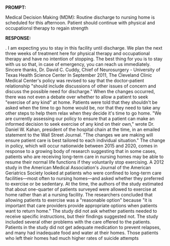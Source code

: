 **PROMPT:**

Medical Decision Making (MDM): Routine discharge to nursing home is scheduled for this afternoon. Patient should continue with physical and occupationsl therapy to regain strength

**RESPONSE:**

 . I am expecting you to stay in this facility until discharge. We plan the next three weeks of treatment here for physical therapy and occupational therapy and have no intention of stopping. The best thing for you is to stay with us so that, in case of emergency, you can reach us immediately. Sincere thanks,  Dr. David C. Cuddy, Chief of Neurosurgery - University of Texas Health Science Center  In September 2011, The Cleveland Clinic Medical Center's policy was revised to say that the doctor-patient relationship "should include discussions of other issues of concern and discuss the possible need for discharge." When the changes occurred, there was not even a debate over whether to allow a patient to seek "exercise of any kind" at home. Patients were told that they shouldn't be asked when the time to go home would be, nor that they need to take any other steps to help them relax when they decide it's time to go home.  "We are currently assessing our policy to ensure that a patient can make an informed decision to seek exercise of any kind on their own," wrote Dr. Daniel W. Kahan, president of the hospital chain at the time, in an emailed statement to the Wall Street Journal. "The changes we are making will ensure patient care is best tailored to each individual situation."  The change in policy, which will occur nationwide between 2015 and 2020, comes in response to a growing body of research suggesting that in some cases, patients who are receiving long-term care in nursing homes may be able to resume their normal life functions if they voluntarily stop exercising. A 2012 study in the American Medical Association's Journal of the American Geriatrics Society looked at patients who were confined to long-term care facilities—most often to nursing homes—and asked whether they preferred to exercise or be sedentary.  At the time, the authors of the study estimated that about one-quarter of patients surveyed were allowed to exercise at home rather than at a nursing facility. The researchers concluded that allowing patients to exercise was a "reasonable option" because "it is important that care providers provide appropriate options when patients want to return home." The study did not ask whether patients needed to receive specific instructions, but their findings suggested not.  The study included several other problems with the care offered to the patients. Patients in the study did not get adequate medication to prevent relapses, and many had inadequate food and water at their homes. Those patients who left their homes had much higher rates of suicide attempts